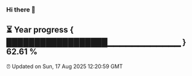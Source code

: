 ### Hi there 👋
⏳ Year progress { ██████████████████▁▁▁▁▁▁▁▁▁▁▁▁ } 62.61 %
---
⏰ Updated on Sun, 17 Aug 2025 12:20:59 GMT

